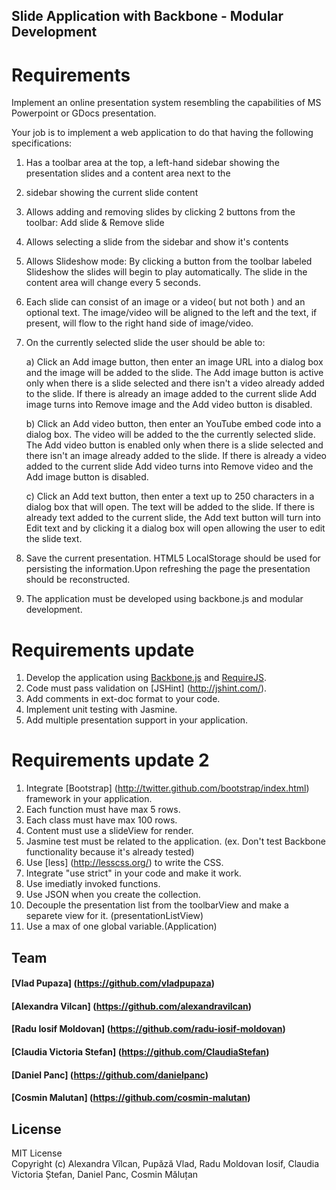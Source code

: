 ## Slide Application with Backbone - Modular Development

# Requirements

Implement an online presentation system resembling the capabilities of MS Powerpoint or GDocs presentation.

Your job is to implement a web application to do that having the following specifications:

1. Has a toolbar area at the top, a left-hand sidebar showing the presentation slides and a content area next to the 
2. sidebar showing the current slide content
3. Allows adding and removing slides by clicking 2 buttons from the toolbar: Add slide & Remove slide
4. Allows selecting a slide from the sidebar and show it's contents
5. Allows Slideshow mode: By clicking a button from the toolbar labeled Slideshow the slides will begin to play 
automatically. The slide in the content area will change every 5 seconds.
6. Each slide can consist of an image or a video( but not both ) and an optional text. The image/video will be aligned 
to the left and the text, if present, will flow to the right hand side of image/video.
7. On the currently selected slide the user should be able to:

    a) Click an Add image button, then enter an image URL into a dialog box and the image will be added to the 
slide. The Add image button is active only when there is a slide selected and there isn't a video already 
added to the slide.
If there is already an image added to the current slide Add image turns into Remove image and the Add video 
button is disabled.

    b) Click an Add video button, then enter an YouTube embed code into a dialog box. The video will be added to 
the the currently selected slide. The Add video button is enabled only when there is a slide selected and there 
isn't an image already added to the slide.
If there is already a  video added to the current slide Add video turns into Remove video and the Add image 
button is disabled.

    c) Click an Add text button, then enter a text up to 250 characters in a dialog box that will open. 
The text will be added to the slide.
If there is already text added to the current slide, the Add text button will turn into Edit text and by 
clicking it a dialog box will open allowing the user to edit the slide text.

8. Save the current presentation. HTML5 LocalStorage should be used for persisting the information.Upon refreshing 
the page the presentation should be reconstructed.
9. The application must be developed using backbone.js and modular development.

# Requirements update

1. Develop the application using [Backbone.js](http://documentcloud.github.com/backbone) and [RequireJS](http://requirejs.org).
1. Code must pass validation on [JSHint] (http://jshint.com/).
2. Add comments in ext-doc format to your code.
3. Implement unit testing with Jasmine.
4. Add multiple presentation support in your application.

# Requirements update 2

1. Integrate [Bootstrap] (http://twitter.github.com/bootstrap/index.html) framework in your application.
2. Each function must have max 5 rows.
3. Each class must have max 100 rows.
4. Content must use a slideView for render.
5. Jasmine test must be related to the application. (ex. Don't test Backbone functionality because it's already tested)
6. Use [less] (http://lesscss.org/) to write the CSS.
7. Integrate "use strict" in your code and make it work.
8. Use imediatly invoked functions.
9. Use JSON when you create the collection. 
10. Decouple the presentation list from the toolbarView and make a separete view for it. (presentationListView)
11. Use a max of one global variable.(Application)

## Team

#### [Vlad Pupaza] (https://github.com/vladpupaza)
#### [Alexandra Vilcan] (https://github.com/alexandravilcan)
#### [Radu Iosif Moldovan] (https://github.com/radu-iosif-moldovan)
#### [Claudia Victoria Stefan] (https://github.com/ClaudiaStefan)
#### [Daniel Panc] (https://github.com/danielpanc)
#### [Cosmin Malutan] (https://github.com/cosmin-malutan)

## License

MIT License  
Copyright (c) Alexandra Vîlcan, Pupăză Vlad, Radu Moldovan Iosif, Claudia Victoria Ștefan, Daniel Panc, Cosmin Măluțan
